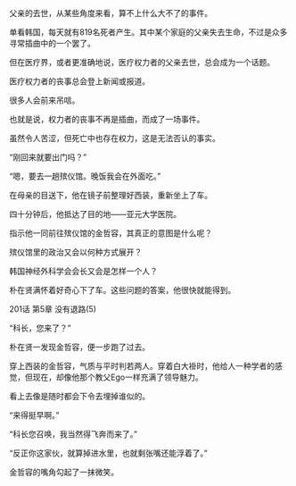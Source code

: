 父亲的去世，从某些角度来看，算不上什么大不了的事件。

单看韩国，每天就有819名死者产生。其中某个家庭的父亲失去生命，不过是众多寻常插曲中的一个罢了。

但在医疗界，或者更准确地说，医疗权力者的父亲去世，总会成为一个话题。

医疗权力者的丧事总会登上新闻或报道。

很多人会前来吊唁。

也就是说，权力者的丧事不再是插曲，而成了一场事件。

虽然令人苦涩，但死亡中也存在权力，这是无法否认的事实。

“刚回来就要出门吗？”

“嗯，要去一趟殡仪馆。晚饭我会在外面吃。”

在母亲的目送下，他在镜子前整理好西装，重新坐上了车。

四十分钟后，他抵达了目的地——亚元大学医院。

指示他一同前往殡仪馆的金哲容，其真正的意图是什么呢？

殡仪馆里的政治又会以何种方式展开？

韩国神经外科学会会长又会是怎样一个人？

朴在贤满怀着好奇心下了车。这些问题的答案，他很快就能得到。

201话 第5章 没有退路(5)

“科长，您来了？”

朴在贤一发现金哲容，便一步跑了过去。

穿上西装的金哲容，气质与平时判若两人。穿着白大褂时，他给人一种学者的感觉，但现在，却像他那个教父Ego一样充满了领导魅力。

看上去像是随时都会下令去埋掉谁似的。

“来得挺早啊。”

“科长您召唤，我当然得飞奔而来了。”

“反正你这家伙，就算掉进水里，也就剩张嘴还能浮着了。”

金哲容的嘴角勾起了一抹微笑。